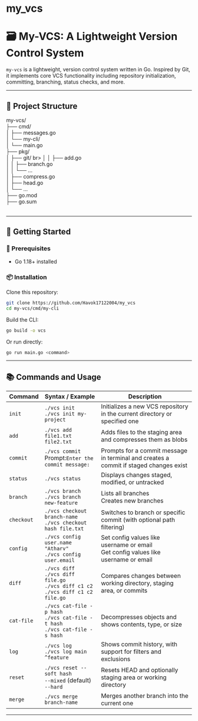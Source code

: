 # my_vcs

# 🗃️ My-VCS: A Lightweight Version Control System

`my-vcs` is a lightweight, version control system written in Go. Inspired by Git, it implements core VCS functionality including repository initialization, committing, branching, status checks, and more.

---

## 📁 Project Structure



my-vcs/ <br>
├── cmd/<br>
│   ├── messages.go             <br>
│   └── my-cli/<br>
│       └── main.go             <br>
├── pkg/<br>
│   ├── git/                    br>
│   │   ├── add.go<br>
│   │   ├── branch.go<br>
│   │   └── ...<br>
│   ├── compress.go             <br>
│   ├── head.go                 <br>
│   └── ...                     <br>
├── go.mod<br>
├── go.sum<br>
<br>

---

## 🚀 Getting Started

### 🔧 Prerequisites

- Go 1.18+ installed

### 📦 Installation

Clone this repository:

```bash
git clone https://github.com/Havok17122004/my_vcs
cd my-vcs/cmd/my-cli
````

Build the CLI:

```bash
go build -o vcs
```

Or run directly:

```bash
go run main.go <command>
```

--- 


## 📚 Commands and Usage

| Command    | Syntax / Example                                                                               | Description                                                                |
| ---------- | ---------------------------------------------------------------------------------------------- | -------------------------------------------------------------------------- |
| `init`     | `./vcs init` <br> `./vcs init my-project`                                                      | Initializes a new VCS repository in the current directory or specified one |
| `add`      | `./vcs add file1.txt file2.txt`                                                                | Adds files to the staging area and compresses them as blobs                |
| `commit`   | `./vcs commit` <br> Prompt:`Enter the commit message:`                                 | Prompts for a commit message in terminal and creates a commit if staged changes exist |
| `status`   | `./vcs status`                                                                                 | Displays changes staged, modified, or untracked                            |
| `branch`   | `./vcs branch` <br> `./vcs branch new-feature`                                                 | Lists all branches <br> Creates new branches                                     |
| `checkout` | `./vcs checkout branch-name` <br> `./vcs checkout hash file.txt`                               | Switches to branch or specific commit (with optional path filtering)       |
| `config`   | `./vcs config user.name "Atharv"` <br> `./vcs config user.email`                                | Set config values like username or email <br> Get config values like username or email                           |
| `diff`     | `./vcs diff` <br> `./vcs diff file.go` <br> `./vcs diff c1 c2` <br> `./vcs diff c1 c2 file.go` | Compares changes between working directory, staging area, or commits       |
| `cat-file` | `./vcs cat-file -p hash` <br> `./vcs cat-file -t hash` <br> `./vcs cat-file -s hash`           | Decompresses objects and shows contents, type, or size                     |
| `log`      | `./vcs log` <br> `./vcs log main ^feature`                                                     | Shows commit history, with support for filters and exclusions              |
| `reset`    | `./vcs reset --soft hash` <br> `--mixed` (default) <br> `--hard`                               | Resets HEAD and optionally staging area or working directory               |
| `merge`    | `./vcs merge branch-name`                                                                      | Merges another branch into the current one                                 |

---
